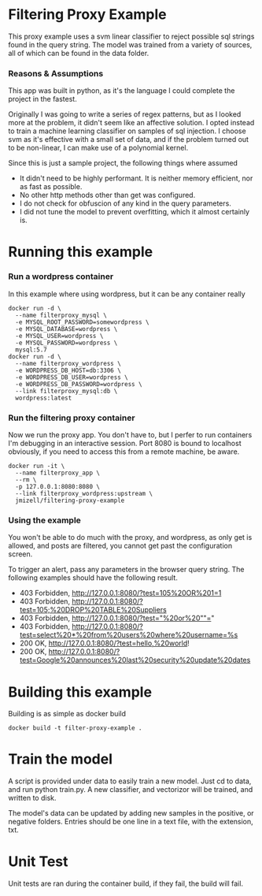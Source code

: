 # Filtering Proxy Example
This proxy example uses a svm linear classifier to reject possible sql strings found in the query string. The model was trained from a variety of sources, all of which can be found in the data folder.

### Reasons & Assumptions
This app was built in python, as it's the language I could complete the project in the fastest. 

Originally I was going to write a series of regex patterns, but as I looked more at the problem, it didn't seem like an affective solution. I opted instead to train a machine learning classifier on samples of sql injection. I choose svm as it's effective with a small set of data, and if the problem turned out to be non-linear, I can make use of a polynomial kernel. 

Since this is just a sample project, the following things where assumed

* It didn't need to be highly performant. It is neither memory efficient, nor as fast as possible.
* No other http methods other than get was configured.
* I do not check for obfuscion of any kind in the query parameters.
* I did not tune the model to prevent overfitting, which it almost certainly is.

# Running this example

### Run a wordpress container
In this example where using wordpress, but it can be any container really

```
docker run -d \
  --name filterproxy_mysql \
  -e MYSQL_ROOT_PASSWORD=somewordpress \
  -e MYSQL_DATABASE=wordpress \
  -e MYSQL_USER=wordpress \
  -e MYSQL_PASSWORD=wordpress \
  mysql:5.7
docker run -d \
  --name filterproxy_wordpress \
  -e WORDPRESS_DB_HOST=db:3306 \
  -e WORDPRESS_DB_USER=wordpress \
  -e WORDPRESS_DB_PASSWORD=wordpress \
  --link filterproxy_mysql:db \
  wordpress:latest
```

### Run the filtering proxy container
Now we run the proxy app. You don't have to, but I perfer to run containers I'm debugging in an interactive session. Port 8080 is bound to localhost obviously, if you need to access this from a remote machine, be aware.

```
docker run -it \
  --name filterproxy_app \
  --rm \
  -p 127.0.0.1:8080:8080 \
  --link filterproxy_wordpress:upstream \
  jmizell/filtering-proxy-example
```

### Using the example
You won't be able to do much with the proxy, and wordpress, as only get is allowed, and posts are filtered, you cannot get past the configuration screen. 

To trigger an alert, pass any parameters in the browser query string. The following examples should have the following result.

* 403 Forbidden, http://127.0.0.1:8080/?test=105%20OR%201=1
* 403 Forbidden, http://127.0.0.1:8080/?test=105;%20DROP%20TABLE%20Suppliers
* 403 Forbidden, http://127.0.0.1:8080/?test="%20or%20""="
* 403 Forbidden, http://127.0.0.1:8080/?test=select%20*%20from%20users%20where%20username=%s
* 200 OK, http://127.0.0.1:8080/?test=hello,%20world!
* 200 OK, http://127.0.0.1:8080/?test=Google%20announces%20last%20security%20update%20dates

# Building this example
Building is as simple as docker build

```
docker build -t filter-proxy-example .
```

# Train the model
A script is provided under data to easily train a new model. Just cd to data, and run python train.py. A new classifier, and vectorizor will be trained, and written to disk.

The model's data can be updated by adding new samples in the positive, or negative folders. Entries should be one line in a text file, with the extension, txt.

# Unit Test
Unit tests are ran during the container build, if they fail, the build will fail.

